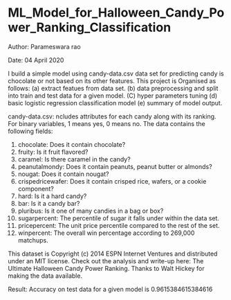 # ML_Model_for_Halloween_Candy_Power_Ranking_Classification
Author: Parameswara rao

Date: 04 April 2020

I build a simple model using candy-data.csv data set for predicting candy is chocolate or not based on its other features. This project is Organised as follows:
(a) extract featues from data set.
(b) data preprocessing and split into train and test data for a given model.
(C) hyper parameters tuning
(d) basic logistic regression classification model
(e) summary of model output.

candy-data.csv: ncludes attributes for each candy along with its ranking. For binary variables, 1 means yes, 0 means no. The  data contains the following fields:
1. chocolate: Does it contain chocolate?
2. fruity: Is it fruit flavored?
3. caramel: Is there caramel in the candy?
4. peanutalmondy: Does it contain peanuts, peanut butter or almonds?
5. nougat: Does it contain nougat?
6. crispedricewafer: Does it contain crisped rice, wafers, or a cookie component?
7. hard: Is it a hard candy?
8. bar: Is it a candy bar?
9. pluribus: Is it one of many candies in a bag or box?
10. sugarpercent: The percentile of sugar it falls under within the data set.
11. pricepercent: The unit price percentile compared to the rest of the set.
12. winpercent: The overall win percentage according to 269,000 matchups.


This dataset is Copyright (c) 2014 ESPN Internet Ventures and distributed under an MIT license. Check out the analysis and write-up here: The Ultimate Halloween Candy Power Ranking. Thanks to Walt Hickey for making the data available.


Result: 
Accuracy on test data for a given model is 0.9615384615384616
